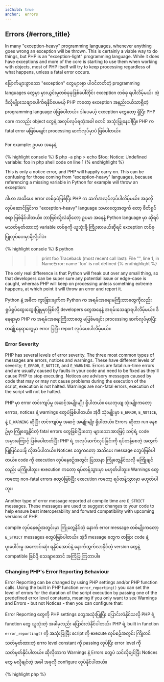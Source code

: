 ```yaml
--- 
isChild: true 
anchor:  errors
---
```


## Errors {#errors_title}

In many "exception-heavy" programming languages, whenever anything goes wrong an exception will be thrown. This is
certainly a viable way to do things, but PHP is an "exception-light" programming language. While it does have
exceptions and more of the core is starting to use them when working with objects, most of PHP itself will try to keep
processing regardless of what happens, unless a fatal error occurs.

မြောက်များစွာသော "exception" တွေများစွာ ပါဝင်တတ်တဲ့ programming languages တွေမှာ မှားယွင်းမှုတစ်ခုခုဖြစ်ပေါ်တိုင်း exception တစ်ခု ရပါလိမ့်မယ်။  အဲ့ဒီလိုမျို:သေချာပေါက်ရနိုင်ပေမယ့် PHP ကတော့ exception အနည်းငယ်သာရှိတဲ့ programming language ပဲဖြစ်ပါတယ်။ ဒါပေမယ့် exception တွေတော့ ရှိပြီး PHP core ကလည်း object တွေနဲ့ အလုပ်လုပ်ရတဲ့အခါ စတင် အသုံးပြုနေပါပြီ။ PHP က fatal error မဖြစ်မချင်း processing ဆက်လုပ်မှာပဲ ဖြစ်ပါတယ်။

For example:
ဥပမာ အနေနဲ့

{% highlight console %}
$ php -a
php > echo $foo;
Notice: Undefined variable: foo in php shell code on line 1
{% endhighlight %}

This is only a notice error, and PHP will happily carry on. This can be confusing for those coming from
"exception-heavy" languages, because referencing a missing variable in Python for example will throw an exception:

ဒါဟာ အသိပေး error တစ်ခုပဲဖြစ်ပြီး PHP က ဆက်အလုပ်လုပ်ပါလိမ့်မယ်။ အခုလိုလုပ်ဆောင်ခြင်းက "exception-heavy" language သမားတွေအတွက် တော့ စိတ်ရှုပ်စရာ ဖြစ်နိုင်ပါတယ်။ ဘာဖြစ်လို့လဲဆိုတော့ ဥပမာ အနေနဲ့ Python language မှာ ဆိုရင် မသတ်မှတ်ထားတဲ့ variable တစ်ခုကို ယူသုံးဖို့ ကြိုးစားမယ်ဆိုရင် exception တစ်ခု ပြုလုပ်ပေးမှာမို့လို့ပါပဲ။

{% highlight console %}
$ python
>>> print foo
Traceback (most recent call last):
  File "<stdin>", line 1, in <module>
NameError: name 'foo' is not defined
{% endhighlight %}

The only real difference is that Python will freak out over any small thing, so that developers can be super sure any
potential issue or edge-case is caught, whereas PHP will keep on processing unless something extreme happens, at which
point it will throw an error and report it.


Python နဲ့ အဓိက ကွာခြားချက်က Python က အရမ်းအရေးမကြီးတာတွေကိုလည်း ရှုပ်ရှုပ်ထွေးထွေးပြုမှုမှာဖြစ်လို့ developers တွေအနေနဲ့ အရမ်းသေချာရပါလိမ့်မယ်။ ဒီနေရာမှာ PHP က အရမ်းအရေးကြီးတာတွေ မဖြစ်မချင်း processing ဆက်လုပ်မှာပြီး တချို့နေရာတွေမှာ error ပြပြီး report လုပ်ပေးပါလိမ့်မယ်။



### Error Severity

PHP has several levels of error severity. The three most common types of messages are errors, notices and warnings.
These have different levels of severity; `E_ERROR`, `E_NOTICE`, and `E_WARNING`. Errors are fatal run-time errors and
are usually caused by faults in your code and need to be fixed as they'll cause PHP to stop executing. Notices are
advisory messages caused by code that may or may not cause problems during the execution of the script, execution is
not halted. Warnings are non-fatal errors, execution of the script will not be halted.

PHP မှာ error တင်းကျပ်မှု အဆင့်အမျိုးမျိုး ရှိပါတယ်။ ယေဘုယျ သုံးမျိုးကတော့ errros, notices နဲ့ warnings တွေပဲဖြစ်ပါတယ်။ အဲ့ဒီ သုံးမျိုးမှာ `E_ERROR`, `E_NOTICE`, နဲ့ `E_WARNING` ဆိုပြီး တင်းကျပ်မှု အဆင့် အမျိုးမျိုး ရှိပါတယ်။ Errors ဆိုတာ run နေစဥ်မှာ ကြုံတွေ့နိုင်တဲ့ fatal errors တွေဖြစ်ပြီးတော့ များသောအားဖြင့် သင့်ရဲ့ code အမှားကြောင့် ဖြစ်ပေါတတ်ပြီး PHP ရဲ့ အလုပ်ဆက်လုပ်ခြင်းကို ရပ်တန့်စေတဲ့ အတွက် ပြုပြင်ပေးဖို့ လိုအပ်ပါတယ်။ Notices တွေကတော့ အသိပေး message တွေပဲဖြစ်ပါတယ်။ code ကို execution လုပ်နေစဥ်အတွင်း ပြဿနာ ကြုံတွေ့နိုင်သလို မကြုံချင်လည်း မကြုံပါဘူး။ execution ကတော့ ရပ်တန့်သွားမှာ မဟုတ်ပါဘူး။
Warnings တွေကတော့ non-fatal errors တွေပဲဖြစ်ပြီး execution ကတော့ ရပ်တန့်သွားမှာ မဟုတ်ပါဘူး။

Another type of error message reported at compile time are `E_STRICT` messages. These messages are used to suggest
changes to your code to help ensure best interoperability and forward compatibility with upcoming versions of PHP.

compile လုပ်နေစဥ်အတွင်းမှာ ကြုံတွေ့နိုင်တဲ့ နောက် error message တစ်မျိုးကတော့ `E_STRICT` messages တွေပဲဖြစ်ပါတယ်။ အဲ့ဒီ message တွေက တခြား code နဲ့ ပူးပေါင်းမှု အကောင်းဆုံး ရနိုင်အောင်နဲ့ နောက်ထွက်လာနိုင်တဲ့ version တွေနဲ့ compatible ဖြစ်ဖို့ သေချာအောင် အကြံပြုကြတာပါ။

### Changing PHP's Error Reporting Behaviour

Error Reporting can be changed by using PHP settings and/or PHP function calls. Using the built in PHP function
`error_reporting()` you can set the level of errors for the duration of the script execution by passing one of the
predefined error level constants, meaning if you only want to see Warnings and Errors - but not Notices - then you can
configure that:

Error Reporting တွေကို PHP settings တွေအသုံးပြုပြီး ပြောင်းလဲနိုင်သလို PHP ရဲ့ function တွေ ယူသုံးတဲ့ အခါမှလည်း ပြောင်းလဲနိုင်ပါတယ်။ PHP ရဲ့ built in function `error_reporting()` ကို အသုံးပြုပြီး script ကို execute လုပ်စဥ်အတွင်း ကြိုတင်သတ်မှတ်ထားတဲ့ errro level constant ကို passing လုပ်ပြီး error level ကို သတ်မှတ်နိုင်ပါတယ်။ ဆိုလိုတာက Warnings နဲ့ Errors တွေပဲ သင်လိုချင်ပြီး Notices တွေ မလိုချင်တဲ့ အခါ အခုလို configure လုပ်နိုင်ပါတယ်။

{% highlight php %}
<?php
error_reporting(E_ERROR | E_WARNING);
{% endhighlight %}

You can also control whether or not errors are displayed to the screen (good for development) or hidden, and logged
(good for production). For more information on this check out the [Error Reporting][errorreport] section.

error တွေကို screen ပေါ်မှာ ပြသင့်လား( development အတွက် သင့်လျော်ပါတယ် ) ဒါမှမဟုတ် ဖျောက်ထားပြီး logged ပဲရိုက်သင့်လား ( production အတွက် သင့်လျော်ပါတယ် ) ဆိုတာ သင်က control လုပ်နိုင်ပါတယ်။
အသေးစိတ် ထပ်မံသိချင်ရင်တော့ [Error Reporting][errorreport] အပိုင်းမှာ ကြည့်ရှုနိုင်ပါတယ်။

### Inline Error Suppression

You can also tell PHP to suppress specific errors with the Error Control Operator `@`. You put this operator at the
beginning of an expression, and any error that's a direct result of the expression is silenced.

PHP နှင့် Error Control Operator `@` ကိုသုံးပြီး တချို့ errors တွေကို ထိန်းချုပ်နိုင်ပါတယ်။ @ ကို expression တစ်ခုရဲ့ရှေ့မှာ ထားခြင်းအားဖြင့် အဲ့ဒီ expression ရဲ့  တိုက်ရိုက်ရလဒ် မည့်သည့် error မဆို silenced လုပ်ပါလိမ့်မယ်။

{% highlight php %}
<?php
echo @$foo['bar'];
{% endhighlight %}

This will output `$foo['bar']` if it exists, but will simply return a null and print nothing if the variable `$foo` or
`'bar'` key does not exist. Without the error control operator, this expression could create a `PHP Notice: Undefined
variable: foo` or `PHP Notice: Undefined index: bar` error.

`$foo['bar']` တန်ဖိုးရှိတယ်ဆို output ထုတ်ပေးမှာပါ။ ဒါပေမယ့် variable `$foo` ဒါမှမဟုတ်
`'bar'` key မရှိပါက null သာပြန်ပြီး ဘာမှ print ထုတ်မှာ မဟုတ်ပါဘူး။ Error control operator မပါဘူးဆိုရင် အခု expression က  `PHP Notice: Undefined
variable: foo` or `PHP Notice: Undefined index: bar` error. ဆိုပြီး PHP Notice တစ်ခု ထုတ်ပြမှာပါ။

This might seem like a good idea, but there are a few undesirable tradeoffs. PHP handles expressions using an `@` in a
less performant way than expressions without an `@`. Premature optimization may be the root of all programming
arguments, but if performance is particularly important for your application/library it's important to understand the
error control operator's performance implications.

good idea တော့ ဖြစ်ပုံပေါ်ပါတယ်။ ဒါပေမယ့် မဖြစ်သင့်တာတွေဖြစ်နိုင်ချေ အနည်းငယ်ရှိပါတယ်။ PHP ဟာ `@` သုံးမယ်ဆို `@` မသုံးတာနှင့်ယှဥ်မယ်ဆိုရင် performance ပိုင်းထိနိုင်ပါတယ်။ ကြိုကြိုတင်တင် optimization လုပ်ခြင်းက programming တော်တော်များများမှာ ငြင်ခုံရနိုင်ချေရှိပေမယ့်လို့ performance က သင့်ရဲ့ application ဒါမှမဟုတ် library အတွက် အရေးကြီးတယ်ဆိုရင်တော့ errro control operator ရဲ့  performance နဲ့ ပတ်သတ်ပြီး အကျိုးသက်ရောက်မှုကို နားလည်ထားဖို့ အရေးကြီးပါတယ်။

Secondly, the error control operator **completely** swallows the error. The error is not displayed, and the error is
not sent to the error log. Also, stock/production PHP systems have no way to turn off the error control operator. While
you may be correct that the error you're seeing is harmless, a different, less harmless error will be just as silent.

If there's a way to avoid the error suppression operator, you should consider it. For example, our code above could be
rewritten like this:

{% highlight php %}
<?php
echo isset($foo['bar']) ? $foo['bar'] : '';
{% endhighlight %}

One instance where error suppression might make sense is where `fopen()` fails to find a file to load. You could check
for the existence of the file before you try to load it, but if the file is deleted after the check and before the
`fopen()` (which might sound impossible, but it can happen) then `fopen()` will return false _and_ throw an error. This
is potentially something PHP should resolve, but is one case where error suppression might seem like the only valid
solution.

Earlier we mentioned there's no way in a stock PHP system to turn off the error control operator. However, [Xdebug] has
an `xdebug.scream` ini setting which will disable the error control operator. You can set this via your `php.ini` file
with the following.

{% highlight ini %}
xdebug.scream = On
{% endhighlight %}

You can also set this value at runtime with the `ini_set` function 

{% highlight php %}
<?php
ini_set('xdebug.scream', '1')
{% endhighlight %}

The "[Scream]" PHP extension offers similar functionality to Xdebug's, although Scream's ini setting is named
`scream.enabled`.

This is most useful when you're debugging code and suspect an informative error is suppressed. Use scream with care,
and as a temporary debugging tool. There's lots of PHP library code that may not work with the error control operator
disabled.


* [Error Control Operators]
* [SitePoint]
* [Xdebug]
* [Scream]


### ErrorException

PHP is perfectly capable of being an "exception-heavy" programming language, and only requires a few lines of code to
make the switch. Basically you can throw your "errors" as "exceptions" using the `ErrorException` class, which extends
the `Exception` class.

This is a common practice implemented by a large number of modern frameworks such as Symfony and Laravel. By default
Laravel will display all errors as exceptions using the [Whoops!] package if the `app.debug` switch is turned on, then
hide them if the switch is turned off.

By throwing errors as exceptions in development you can handle them better than the usual result, and if you see an
exception during development you can wrap it in a catch statement with specific instructions on how to handle the
situation. Each exception you catch instantly makes your application that little bit more robust.

More information on this and details on how to use `ErrorException` with error handling can be found at
[ErrorException Class][errorexception].

* [Error Control Operators]
* [Predefined Constants for Error Handling]
* [`error_reporting()`][error_reporting]
* [Reporting][errorreport]


[errorreport]: /#error_reporting
[Xdebug]: http://xdebug.org/docs/basic
[Scream]: http://php.net/book.scream
[Error Control Operators]: http://php.net/language.operators.errorcontrol
[SitePoint]: http://www.sitepoint.com/
[Whoops!]: http://filp.github.io/whoops/
[errorexception]: http://php.net/class.errorexception
[Predefined Constants for Error Handling]: http://php.net/errorfunc.constants
[error_reporting]: http://php.net/function.error-reporting

